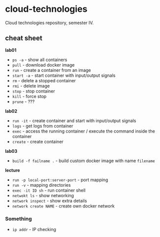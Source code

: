 # cloud-technologies
Cloud technologies repository, semester IV.

## cheat sheet

**lab01**

- ``ps -a`` - show all containers
- ``pull`` - download docker image
- ``run`` - create a container from an image
- ``start -a`` - start container with input/output signals
- ``rm`` - delete a stopped container
- ``rmi`` - delete image
- ``stop`` - stop container
- ``kill`` - force stop 
- ``prune`` - ???

**lab02**

- ``run -it`` - create container and start with input/output signals
- ``logs`` - get logs from container
- ``exec`` - access the running container / execute the command inside the container
- ``create`` - create container

**lab03**

- ``build -f failname .`` - build custom docker image with name ``filename``

**lecture**

- ``run -p local-port:server-port`` - port mapping
- ``run -v`` - mapping directories
- ``exec -it ID sh`` - run container shell
- ``netwokt ls`` - show networking 
- ``network inspect`` - show extra details
- ``network create NAME`` - create own docker network

### Something 

- ``ip addr`` - IP checking
